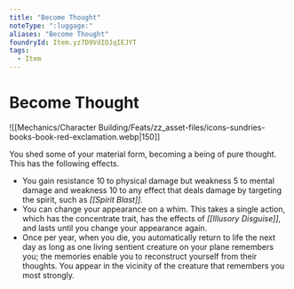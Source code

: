 ```yaml
---
title: "Become Thought"
noteType: ":luggage:"
aliases: "Become Thought"
foundryId: Item.yz7D9VdIOJqIEJYT
tags:
  - Item
---
```


# Become Thought
![[Mechanics/Character Building/Feats/zz_asset-files/icons-sundries-books-book-red-exclamation.webp|150]]

You shed some of your material form, becoming a being of pure thought. This has the following effects.

*   You gain resistance 10 to physical damage but weakness 5 to mental damage and weakness 10 to any effect that deals damage by targeting the spirit, such as _[[Spirit Blast]]_.
*   You can change your appearance on a whim. This takes a single action, which has the concentrate trait, has the effects of _[[Illusory Disguise]]_, and lasts until you change your appearance again.
*   Once per year, when you die, you automatically return to life the next day as long as one living sentient creature on your plane remembers you; the memories enable you to reconstruct yourself from their thoughts. You appear in the vicinity of the creature that remembers you most strongly.
